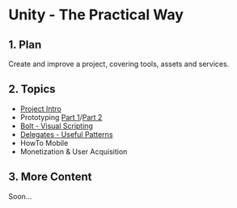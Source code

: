 <style>
  .page-header {
    background-image: none;
  }
</style>

# Unity - The Practical Way

## 1. Plan
Create and improve a project, covering tools, assets and services.

## 2. Topics
- [Project Intro](intro.md)
- Prototyping [Part 1](prototyping-1.md)/[Part 2](prototyping-2.md)
- [Bolt - Visual Scripting](visual-scripting.md)
- [Delegates - Useful Patterns](delegates.md)
- HowTo Mobile
- Monetization & User Acquisition

## 3. More Content
Soon...

